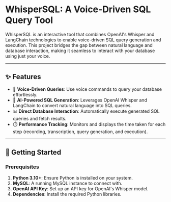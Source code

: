 # WhisperSQL: A Voice-Driven SQL Query Tool

WhisperSQL is an interactive tool that combines OpenAI's Whisper and LangChain technologies to enable voice-driven SQL query generation and execution. This project bridges the gap between natural language and database interaction, making it seamless to interact with your database using just your voice.

---

## ✨ Features

- 🎤 **Voice-Driven Queries**: Use voice commands to query your database effortlessly.
- 🧠 **AI-Powered SQL Generation**: Leverages OpenAI Whisper and LangChain to convert natural language into SQL queries.
- 📊 **Direct Database Interaction**: Automatically execute generated SQL queries and fetch results.
- ⏱️ **Performance Tracking**: Monitors and displays the time taken for each step (recording, transcription, query generation, and execution).

---

## 🚀 Getting Started

### Prerequisites

1. **Python 3.10+**: Ensure Python is installed on your system.
2. **MySQL**: A running MySQL instance to connect with.
3. **OpenAI API Key**: Set up an API key for OpenAI's Whisper model.
4. **Dependencies**: Install the required Python libraries.

